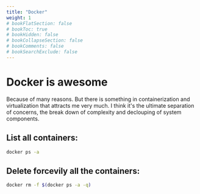 ```yaml
---
title: "Docker"
weight: 1
# bookFlatSection: false
# bookToc: true
# bookHidden: false
# bookCollapseSection: false
# bookComments: false
# bookSearchExclude: false
---
```

# Docker is awesome
Because of many reasons. But there is something in containerization and virtualization that attracts me very much. I think it's the ultimate separation of concerns, the break down of complexity and declouping of system components. 

## List all containers:
 ```bash
 docker ps -a
 ```

## Delete forcevily all the containers:
 ```bash
 docker rm -f $(docker ps -a -q)
 ```

